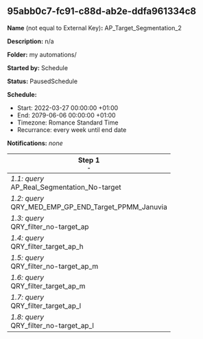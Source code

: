 ## 95abb0c7-fc91-c88d-ab2e-ddfa961334c8

**Name** (not equal to External Key)**:** AP_Target_Segmentation_2

**Description:** n/a

**Folder:** my automations/

**Started by:** Schedule

**Status:** PausedSchedule

**Schedule:**

* Start: 2022-03-27 00:00:00 +01:00
* End: 2079-06-06 00:00:00 +01:00
* Timezone: Romance Standard Time
* Recurrance: every week until end date

**Notifications:** _none_


| Step 1<br>_<small>-</small>_ |
| --- |
| _1.1: query_<br>AP_Real_Segmentation_No-target |
| _1.2: query_<br>QRY_MED_EMP_GP_END_Target_PPMM_Januvia |
| _1.3: query_<br>QRY_filter_no-target_ap |
| _1.4: query_<br>QRY_filter_target_ap_h |
| _1.5: query_<br>QRY_filter_no-target_ap_m |
| _1.6: query_<br>QRY_filter_target_ap_m |
| _1.7: query_<br>QRY_filter_target_ap_l |
| _1.8: query_<br>QRY_filter_no-target_ap_l |
